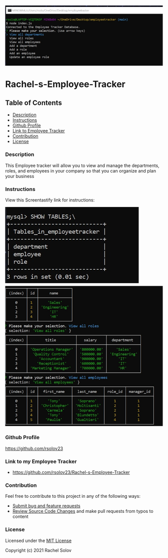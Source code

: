 ![A screenshot of the web page](./images/screenshot1.jpg)

# Rachel-s-Employee-Tracker

## Table of Contents

- [Description](#description)
- [Instructions](#instructions)
- [Github Profile](#github-profile)
- [Link to Employee Tracker](#link-to-employee-tracker)
- [Contribution](#contribution)
- [License](#license)

### **Description**

This Employee tracker will allow you to view and manage the departments, roles, and employees in your company
so that you can organize and plan your business

### **Instructions**

View this Screentastify link for instructions:

![A screenshot of the web page](./images/screenshot2.jpg)
![A screenshot of the web page](./images/screenshot3.jpg)

### **Github Profile**

https://github.com/rsolov23

### **Link to my Employee Tracker**

- https://github.com/rsolov23/Rachel-s-Employee-Tracker

### **Contribution**

Feel free to contribute to this project in any of the following ways:

- [Submit bug and feature requests](https://github.com/rsolov23/Rachel-s-Employee-Tracker/issues)
- [Review Source Code Changes](https://github.com/rsolov23/Rachel-s-Employee-Tracker/pulls) and make pull requests from typos to content

### **License**

Licensed under the [MIT License](https://github.com/rsolov23/Rachel-s-Employee-Tracker/blob/main/LICENSE)

Copyright (c) 2021 Rachel Solov
